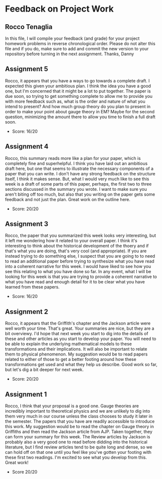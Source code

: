 # Feedback on Project Work
## Rocco Tenaglia

In this file, I will compile your feedback (and grade) for your project homework problems in reverse chronological order. Please do not alter this file and if you do, make sure to add and commit the new version to your repository before turning in the next assignment. Thanks, Danny

## Assignment 5

Rocco, it appears that you have a ways to go towards a complete draft. I expected this given your ambitious plan. I think the idea you have a good one, but I'm concerned that it might be a lot to put together. The paper is due soon, so trying to get something complete to allow me to provide you with more feedback such as, what is the order and nature of what you intend to present? And how much group theory do you plan to present in order to make your point about gauge theory in EM? Maybe for the second question, minimizing the amount there to allow you time to finish a full draft soon.

* Score: 16/20

## Assignment 4

Rocco, this summary reads more like a plan for your paper, which is completely fine and superhelpful. I think you have laid out an ambitious draft here, but one that seems to illustrate the necessary components of a paper that you can write. I don't have any strong feedback on the structure itself, I think it makes sense. But, what I would very much like to see this week is a draft of some parts of this paper, perhaps, the first two to three sections discussed in the summary you wrote. I want to make sure you aren't biting off too much, but also that you writing on the paper gets some feedback and not just the plan. Great work on the outline here.

* Score: 20/20

## Assignment 3

Rocco, the paper that you summarized this week looks very interesting, but it left me wondering how it related to your overall paper. I think it's interesting to think about the historical development of the thoery and if that's what you are doing, that's very cool (and appropriate). If you are instead trying to do something else, I suspect that you are going to to need to read an additional paper before trying to synthesize what you have read into a coherent narrative for this week. I would have liked to see how you see this relating to what you have done so far. In any event, what I will be looking for this week is that you are trying to provide a coherent narrative to what you have read and enough detail for it to be clear what you have learned from these papers.

* Score: 16/20

## Assignment 2

Rocco, it appears that the Griffith's chapter and the Jackson article were well worth your time. That's great. Your summaries are nice, but they are a bit overviewy. I'd hope that next week you start to dig into the details of these and other articles as you start to develop your paper. You will need to be able to explain the underlying mathematical models to these transformations and their implications. It will also be important to relate them to physical phenomenon. My suggestion would be to read papers related to either of those to get a better footing around how these transformations get used and what they help us describe. Good work so far, but let's dig a bit deeper for next week.

* Score: 20/20

## Assignment 1

Rocco, I think that your proposal is a good one. Gauge theories are incredibly important to theoretical physics and we are unlikely to dig into them very much in our course unless the class chooses to study it later in the semester. The papers that you have are readily accessible to introduce this work. My suggestion would be to read the chapter on Gauge theory in Griffiths and then read the Jackson article from AJP. Taken together, they can form your summary for this week. The Review articles by Jackson is probably also a very good one to read before didding into the historical literature, but I find review articles tend to be quite long and dense, so we can hold off on that one until you feel like you've gotten your footing with these first two readings. I'm excited to see what you develop from this. Great work!

* Score 20/20
